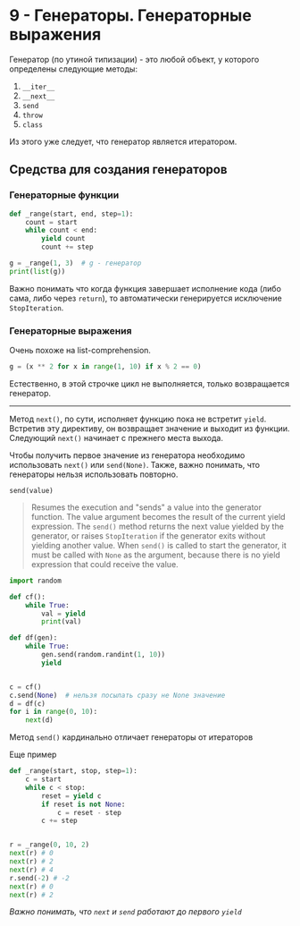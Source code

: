 # 9 - Генераторы. Генераторные выражения
Генератор (по утиной типизации) - это любой объект, у которого определены следующие методы:

1. `__iter__`
2. `__next__`
3. `send`
4. `throw`
5. `class`

Из этого уже следует, что генератор является итератором.

## Средства для создания генераторов
### Генераторные функции
```python
def _range(start, end, step=1):
	count = start
	while count < end:
	    yield count
		count += step

g = _range(1, 3)  # g - генератор
print(list(g))
```
  
Важно понимать что когда функция завершает исполнение кода (либо сама, либо через `return`), то автоматически генерируется исключение `StopIteration`.
### Генераторные выражения
Очень похоже на list-comprehension.
```python
g = (x ** 2 for x in range(1, 10) if x % 2 == 0)
```
Естественно, в этой строчке цикл не выполняется, только возвращается генератор.
 ___
 Метод `next()`, по сути, исполняет функцию пока не встретит `yield`. Встретив эту директиву, он возвращает значение и выходит из функции. Следующий `next()` начинает с прежнего места выхода.
 
 Чтобы получить первое значение из генератора необходимо использовать `next()` или `send(None)`. Также, важно понимать, что генераторы нельзя использовать повторно.
 
`send(value)`
>Resumes the execution and "sends" a value into the generator function. The value argument becomes the result of the current yield expression. The `send()` method returns the next value yielded by the generator, or raises `StopIteration` if the generator exits without yielding another value. When `send()` is called to start the generator, it must be called with `None` as the argument, because there is no yield expression that could receive the value.

```python
import random

def cf():
	while True:
		val = yield
		print(val)

def df(gen):
	while True:
		gen.send(random.randint(1, 10))
		yield


c = cf()
c.send(None)  # нельзя посылать сразу не None значение
d = df(c)
for i in range(0, 10):
	next(d)
```  

Метод `send()` кардинально отличает генераторы от итераторов

Еще пример
```python
def _range(start, stop, step=1):
    c = start
    while c < stop:
        reset = yield c
        if reset is not None:
            c = reset - step
        c += step


r = _range(0, 10, 2)
next(r) # 0
next(r) # 2
next(r) # 4
r.send(-2) # -2
next(r) # 0
next(r) # 2
```
*Важно понимать, что `next` и `send` работают до первого `yield`*
